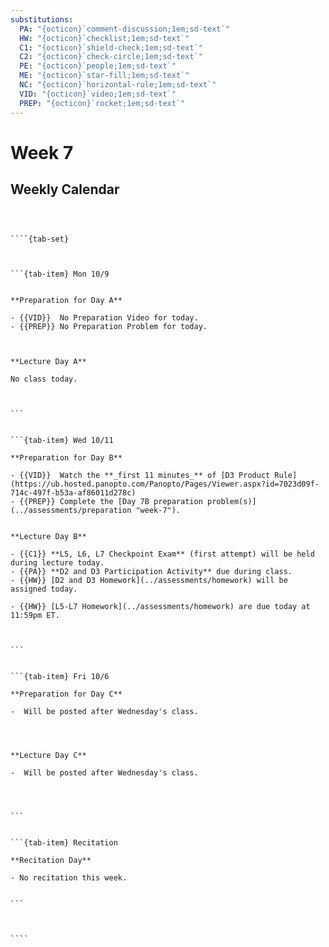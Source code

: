 ```yaml
---
substitutions:
  PA: "{octicon}`comment-discussion;1em;sd-text`"
  HW: "{octicon}`checklist;1em;sd-text`"
  C1: "{octicon}`shield-check;1em;sd-text`"
  C2: "{octicon}`check-circle;1em;sd-text`"
  PE: "{octicon}`people;1em;sd-text`"
  ME: "{octicon}`star-fill;1em;sd-text`"
  NC: "{octicon}`horizontal-rule;1em;sd-text`"
  VID: "{octicon}`video;1em;sd-text`"
  PREP: "{octicon}`rocket;1em;sd-text`"
---
```


Week 7
============================

## Weekly Calendar


`````{card}



````{tab-set}



```{tab-item} Mon 10/9


**Preparation for Day A**

- {{VID}}  No Preparation Video for today.  
- {{PREP}} No Preparation Problem for today.



**Lecture Day A**

No class today.



```


```{tab-item} Wed 10/11

**Preparation for Day B**

- {{VID}}  Watch the **_first 11 minutes_** of [D3 Product Rule](https://ub.hosted.panopto.com/Panopto/Pages/Viewer.aspx?id=7023d09f-714c-497f-b53a-af86011d278c)   
- {{PREP}} Complete the [Day 7B preparation problem(s)](../assessments/preparation "week-7").


**Lecture Day B**

- {{C1}} **L5, L6, L7 Checkpoint Exam** (first attempt) will be held during lecture today.
- {{PA}} **D2 and D3 Participation Activity** due during class.
- {{HW}} [D2 and D3 Homework](../assessments/homework) will be assigned today.

- {{HW}} [L5-L7 Homework](../assessments/homework) are due today at 11:59pm ET.



```


```{tab-item} Fri 10/6

**Preparation for Day C**

-  Will be posted after Wednesday's class.




**Lecture Day C**

-  Will be posted after Wednesday's class.




```


```{tab-item} Recitation

**Recitation Day** 

- No recitation this week.


```



````

`````









